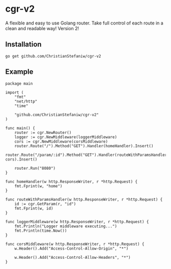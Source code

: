 # cgr-v2
A flexible and easy to use Golang router. Take full control of each route in a clean and readable way! Version 2! 

## Installation
```go get github.com/ChristianStefaniw/cgr-v2```

## Example
```golang
package main

import (
	"fmt"
	"net/http"
	"time"

	"github.com/ChristianStefaniw/cgr-v2"
)

func main() {
	router := cgr.NewRouter()
	logger := cgr.NewMiddleware(loggerMiddleware)
	cors := cgr.NewMiddleware(corsMiddleware)
	router.Route("/").Method("GET").Handler(homeHandler).Insert()
	router.Route("/param/:id").Method("GET").Handler(routeWithParamsHandler).HandlePreflight().Assign(logger, cors).Insert()

	router.Run("8080")
}

func homeHandler(w http.ResponseWriter, r *http.Request) {
	fmt.Fprint(w, "home")
}

func routeWithParamsHandler(w http.ResponseWriter, r *http.Request) {
	id := cgr.GetParam(r, "id")
	fmt.Fprint(w, id)
}

func loggerMiddleware(w http.ResponseWriter, r *http.Request) {
	fmt.Println("Logger middleware executing...")
	fmt.Println(time.Now())
}

func corsMiddleware(w http.ResponseWriter, r *http.Request) {
	w.Header().Add("Access-Control-Allow-Origin", "*")

	w.Header().Add("Access-Control-Allow-Headers", "*")
}

```
